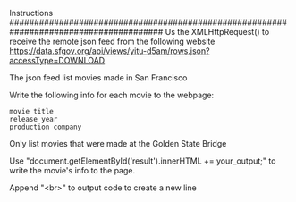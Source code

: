Instructions
#######################################################################################
Us the XMLHttpRequest() to receive the remote json feed from the following website
https://data.sfgov.org/api/views/yitu-d5am/rows.json?accessType=DOWNLOAD

The json feed list movies made in San Francisco

Write the following info for each movie to the webpage:

    movie title
    release year
    production company

Only list movies that were made at the Golden State Bridge

Use "document.getElementById('result').innerHTML += your_output;" to write the movie's info to the page.

Append "&lt;br&gt;" to output code to create a new line
